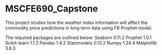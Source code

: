 # MSCFE690_Capstone
This project studies how the weather index information will affect the commodity price predictions in long term data using FB Prophet model. 

The required packages are outlined below: 
Seaborn 0.11.2
Prophet 1.0.1
Scikit-learn 1.1.3
Pandas 1.4.2
Statsmodels 0.13.2
Numpy 1.24.4
Matplotlib 3.6.3

